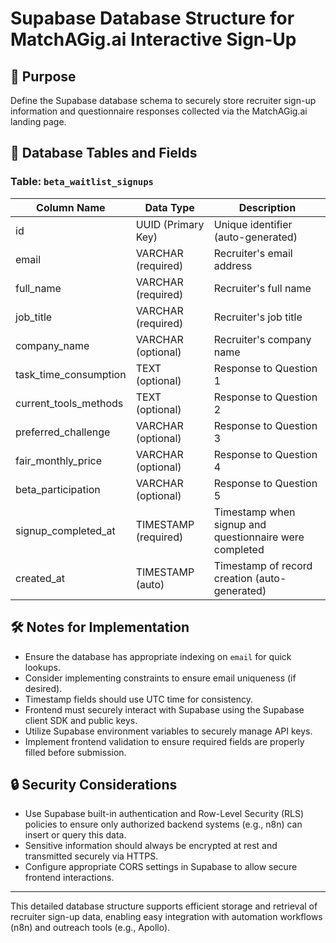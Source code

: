 # Supabase Database Structure for MatchAGig.ai Interactive Sign-Up

## 🎯 Purpose
Define the Supabase database schema to securely store recruiter sign-up information and questionnaire responses collected via the MatchAGig.ai landing page.

## 📌 Database Tables and Fields

### Table: `beta_waitlist_signups`

| Column Name           | Data Type            | Description                                           |
|-----------------------|----------------------|-------------------------------------------------------|
| id                    | UUID (Primary Key)   | Unique identifier (auto-generated)                    |
| email                 | VARCHAR (required)   | Recruiter's email address                             |
| full_name             | VARCHAR (required)   | Recruiter's full name                                 |
| job_title             | VARCHAR (required)   | Recruiter's job title                                 |
| company_name          | VARCHAR (optional)   | Recruiter's company name                              |
| task_time_consumption | TEXT (optional)      | Response to Question 1                                |
| current_tools_methods | TEXT (optional)      | Response to Question 2                                |
| preferred_challenge   | VARCHAR (optional)   | Response to Question 3                                |
| fair_monthly_price    | VARCHAR (optional)   | Response to Question 4                                |
| beta_participation    | VARCHAR (optional)   | Response to Question 5                                |
| signup_completed_at   | TIMESTAMP (required) | Timestamp when signup and questionnaire were completed|
| created_at            | TIMESTAMP (auto)     | Timestamp of record creation (auto-generated)         |

## 🛠️ Notes for Implementation
- Ensure the database has appropriate indexing on `email` for quick lookups.
- Consider implementing constraints to ensure email uniqueness (if desired).
- Timestamp fields should use UTC time for consistency.
- Frontend must securely interact with Supabase using the Supabase client SDK and public keys.
- Utilize Supabase environment variables to securely manage API keys.
- Implement frontend validation to ensure required fields are properly filled before submission.

## 🔒 Security Considerations
- Use Supabase built-in authentication and Row-Level Security (RLS) policies to ensure only authorized backend systems (e.g., n8n) can insert or query this data.
- Sensitive information should always be encrypted at rest and transmitted securely via HTTPS.
- Configure appropriate CORS settings in Supabase to allow secure frontend interactions.

---

This detailed database structure supports efficient storage and retrieval of recruiter sign-up data, enabling easy integration with automation workflows (n8n) and outreach tools (e.g., Apollo).

